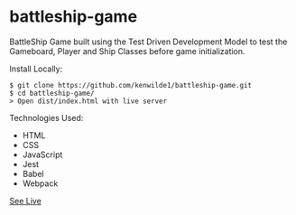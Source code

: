 # battleship-game

BattleShip Game built using the Test Driven Development Model to test the Gameboard, Player and Ship Classes before game initialization. 

Install Locally: 
```
$ git clone https://github.com/kenwilde1/battleship-game.git
$ cd battleship-game/
> Open dist/index.html with live server
```
Technologies Used:
* HTML
* CSS
* JavaScript 
* Jest
* Babel
* Webpack

[See Live](https://kenwilde1.github.io/battleship-game/)
